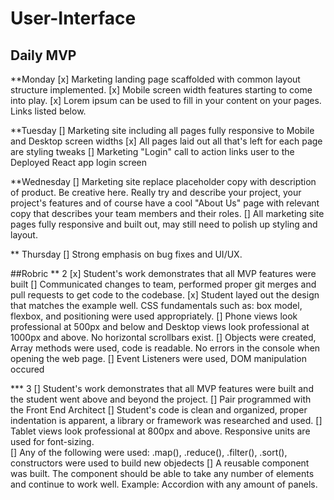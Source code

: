 # User-Interface
## Daily MVP

**Monday
[x] Marketing landing page scaffolded with common layout structure implemented.
[x] Mobile screen width features starting to come into play.
[x] Lorem ipsum can be used to fill in your content on your pages. Links listed below.

**Tuesday
[] Marketing site including all pages fully responsive to Mobile and Desktop screen widths
[x] All pages laid out all that's left for each page are styling tweaks
[] Marketing "Login" call to action links user to the Deployed React app login screen

**Wednesday
[]  Marketing site replace placeholder copy with description of product. Be creative here. Really try and describe your project, your project's features and of course have a cool "About Us" page with relevant copy that describes your team members and their roles.
[] All marketing site pages fully responsive and built out, may still need to polish up styling and layout.

** Thursday
[] Strong emphasis on bug fixes and UI/UX. 

##Robric
** 2 
[x] Student's work demonstrates that all MVP features were built
[] Communicated changes to team, performed proper git merges and pull requests to get code to the codebase.
[x] Student layed out the design that matches the example well.  CSS fundamentals such as: box model, flexbox, and positioning were used appropriately. 
[] Phone views look professional at 500px and below and Desktop views look professional at 1000px and above. No horizontal scrollbars exist.
[] Objects were created, Array methods were used, code is readable. No errors in the console when opening the web page.
[] Event Listeners were used, DOM manipulation occured

*** 3
[] Student's work demonstrates that all MVP features were built and the student went above and beyond the project.
[] Pair programmed with the Front End Architect
[] Student's code is clean and organized, proper indentation is apparent, a library or framework was researched and used. 
[] Tablet views look professional at 800px and above. Responsive units are used for font-sizing.   
[] Any of the following were used: .map(), .reduce(), .filter(), .sort(), constructors were used to build new objedects
[] A reusable component was built.  The component should be able to take any number of elements and continue to work well.  Example: Accordion with any amount of panels.